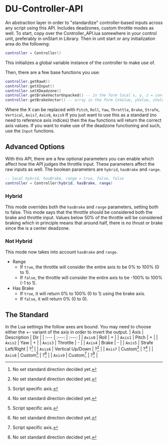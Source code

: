 # DU-Controller-API
An abstraction layer in order to "standardize" controller-based inputs across any script using this API. Includes deadzones, custom throttle modes as well.
To start, copy over the Controller_API.lua somewhere in your control unit, preferably in onStart in Library.
Then in unit start or any initialization area do the following:
```lua
controller = Controller()
```
This initializes a global variable instance of the controller to make use of.

Then, there are a few base functions you use:
```lua
controller.getRawX()
controller.getXInput()
controller.setXDeadzone()
controller.getBrakeVectorUnpacked() -- in the form local x, y, z = controller.getBrakeVectorUnpacked()
controller.getBrakeVector() -- array in the form {xValue, yValue, zValue}
```
Where the X can be replaced with `Pitch`, `Roll`, `Yaw`, `Throttle`, `Brake`, `Strafe`, `Vertical`, `Axis7`, `Axis8`, `Axis9`
If you just want to use this as a standard (no need to reference axis indices) then the `Raw` functions will return the correct axis values.
If you want to make use of the deadzone functioning and such, use the `Input` functions.

## Advanced Options
With this API, there are a few optional parameters you can enable which affect how the API judges the throttle input.
These parameters affect the raw inputs as well.
The boolean parameters are `hybrid`, `hasBrake` and `range`. 
```lua
-- local hybrid, hasBrake, range = true, false, false
controller = Controller(hybrid, hasBrake, range)
```
### Hybrid
This mode overrides both the `hasBrake` and `range` parameters, setting both to false.
This mode says that the throttle should be considered both the brake and throttle input. Values below 50% of the throttle will be considered braking which in principle means that around half, there is no thrust or brake since the is a center deadzone.
### Not Hybrid
This mode now takes into account `hasBrake` and `range`.
- Range
  - If `true`, the throttle will consider the entire axis to be 0% to 100% (0 to 1).
  - If `false`, the throttle will consider the entire axis to be -100% to 100% (-1 to 1).
- Has Brake
  - If `true`, it will return 0% to 100% (0 to 1) using the brake axis.
  - If `false`, it will return 0% (0 to 0).

## The Standard
In the Lua settings the follow axes are bound. You may need to choose either the +- variant of the axis in order to invert the output.
| Axis | Description | Dir |
| :--- | :---: | :---: |
| `Axis0` | Roll | + |
| `Axis1` | Pitch | + |
| `Axis2` | Yaw | + |
| `Axis3` | Throttle | - |
| `Axis4` | Brake | - |
| `Axis5` | Strafe Left/Right | ?[^1] |
| `Axis6` | Vertical Up/Down | ?[^1] |
| `Axis7` | Custom[^2] | ?[^1] |
| `Axis8` | Custom[^2] | ?[^1] |
| `Axis9` | Custom[^2] | ?[^1] |
[^1]: No set standard direction decided yet.
[^2]: Script specific axis.
